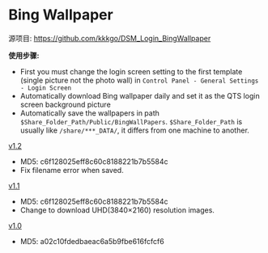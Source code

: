 # Bing Wallpaper

源项目: <https://github.com/kkkgo/DSM_Login_BingWallpaper>

**使用步骤:**

- First you must change the login screen setting to the first template (single picture not the photo wall) in `Control Panel - General Settings - Login Screen`
- Automatically download Bing wallpaper daily and set it as the QTS login screen background picture
- Automatically save the wallpapers in path `$Share_Folder_Path/Public/BingWallPapers`. `$Share_Folder_Path` is usually like `/share/***_DATA/`, it differs from one machine to another.

[v1.2](/bingwallpaper/build/bingwallpaper_1.2_x86_64.qpkg)

- MD5: c6f128025eff8c60c8188221b7b5584c
- Fix filename error when saved.

[v1.1](/bingwallpaper/build/bingwallpaper_1.1.qpkg)

- MD5: c6f128025eff8c60c8188221b7b5584c
- Change to download UHD(3840×2160) resolution images.

[v1.0](/bingwallpaper/build/bingwallpaper_1.0.qpkg)

- MD5: a02c10fdedbaeac6a5b9fbe616fcfcf6
